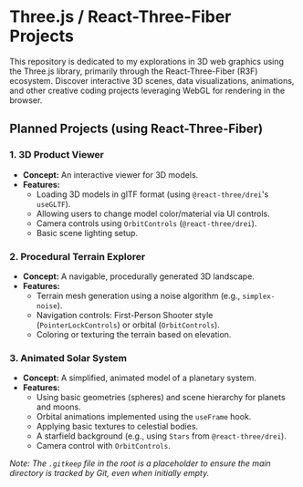 # Three.js / React-Three-Fiber Projects

This repository is dedicated to my explorations in 3D web graphics using the Three.js library, primarily through the React-Three-Fiber (R3F) ecosystem. Discover interactive 3D scenes, data visualizations, animations, and other creative coding projects leveraging WebGL for rendering in the browser.

## Planned Projects (using React-Three-Fiber)

### 1. 3D Product Viewer
*   **Concept:** An interactive viewer for 3D models.
*   **Features:**
    *   Loading 3D models in glTF format (using `@react-three/drei`'s `useGLTF`).
    *   Allowing users to change model color/material via UI controls.
    *   Camera controls using `OrbitControls` (`@react-three/drei`).
    *   Basic scene lighting setup.

### 2. Procedural Terrain Explorer
*   **Concept:** A navigable, procedurally generated 3D landscape.
*   **Features:**
    *   Terrain mesh generation using a noise algorithm (e.g., `simplex-noise`).
    *   Navigation controls: First-Person Shooter style (`PointerLockControls`) or orbital (`OrbitControls`).
    *   Coloring or texturing the terrain based on elevation.

### 3. Animated Solar System
*   **Concept:** A simplified, animated model of a planetary system.
*   **Features:**
    *   Using basic geometries (spheres) and scene hierarchy for planets and moons.
    *   Orbital animations implemented using the `useFrame` hook.
    *   Applying basic textures to celestial bodies.
    *   A starfield background (e.g., using `Stars` from `@react-three/drei`).
    *   Camera control with `OrbitControls`.

*Note: The `.gitkeep` file in the root is a placeholder to ensure the main directory is tracked by Git, even when initially empty.* 